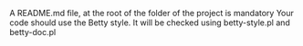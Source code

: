 A README.md file, at the root of the folder of the project is mandatory
Your code should use the Betty style. It will be checked using betty-style.pl and betty-doc.pl
